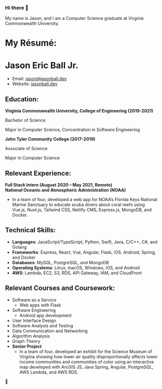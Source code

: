 ### Hi there 👋

My name is Jason, and I am a Computer Science graduate at Virginia Commonwealth University.

# My Résumé:

# Jason Eric Ball Jr.
- Email: [jason@jasonball.dev](mailto:jason@jasonball.dev)
- Website: [jasonball.dev](https://jasonball.dev)

## Education:
**Virginia Commonwealth University, College of Engineering (2019-2021)**

Bachelor of Science

Major in Computer Science, Concentration in Software Engineering

**John Tyler Community College (2017-2019)**

Associate of Science

Major in Computer Science

## Relevant Experience:
**Full Stack Intern (August 2020 – May 2021, Remote)**\
**National Oceanic and Atmospheric Administration (NOAA)**
- In a team of four, developed a web app for NOAA’s Florida Keys National Marine Sanctuary to educate scuba divers about coral reefs using Vue.js, Nuxt.js, Tailwind CSS, Netlify CMS, Express.js, MongoDB, and Docker.

## Technical Skills:
- **Languages**: JavaScript/TypeScript, Python, Swift, Java, C/C++, C#, and Golang
- **Frameworks**: Express, React, Vue, Angular, Flask, iOS, Android, Spring, and Docker
- **Databases**: MySQL, PostgreSQL, and MongoDB
- **Operating Systems**: Linux, macOS, Windows, iOS, and Android
- **AWS**: Lambda, EC2, S3, RDS, API Gateway, IAM, and CloudFront

## Relevant Courses and Coursework:
- Software as a Service
  - Web apps with Flask
- Software Engineering
  - Android app development
- User Interface Design
- Software Analysis and Testing
- Data Communication and Networking
- Algorithm Analysis
- Graph Theory
- **Senior Project**
  - In a team of four, developed an exhibit for the Science Museum of Virginia showing how lower air quality disproportionally affects lower income communities and communities of color using an interactive map developed with ArcGIS JS, Java Spring, Angular, PostgreSQL, AWS Lambda, and AWS RDS.

🌈

